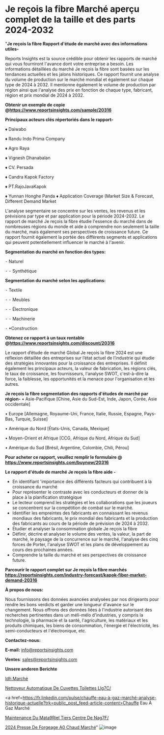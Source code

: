 # Je reçois la fibre Marché aperçu complet de la taille et des parts 2024-2032

"<strong>Je reçois la fibre Rapport d'étude de marché avec des informations utiles-</strong>

Reports Insights est la source crédible pour obtenir les rapports de marché qui vous fourniront l'avance dont votre entreprise a besoin. Les informations détaillées du marché Je reçois la fibre sont basées sur les tendances actuelles et les jalons historiques. Ce rapport fournit une analyse du volume de production sur le marché mondial et également sur chaque type de 2024 à 2032. Il mentionne également le volume de production par région ainsi que l'analyse des prix en fonction de chaque type, fabricant, région et prix mondial de 2024 à 2032.

<strong><b>Obtenir un exemple de copie @</b></strong><a href=https://www.reportsinsights.com/sample/20316><strong><b>https://www.reportsinsights.com/sample/20316</b></strong></a>

<b>Principaux acteurs clés répertoriés dans le rapport-</b>

<b> </b>♦ Daiwabo

♦ Randu Indo Prima Company

♦ Agro Raya

♦ Vignesh Dhanabalan

♦ CV. Persada

♦ Candra Kapok Factory

♦ PT.RajoJavaKapok

♦ Yunnan Honghe Panda
♦ Application Coverage (Market Size & Forecast, Different Demand Market

L'analyse segmentaire se concentre sur les ventes, les revenus et les prévisions par type et par application pour la période 2024-2032. Le rapport de marché Je reçois la fibre étudie l'essence du marché dans de nombreuses régions du monde et aide à comprendre non seulement la taille du marché, mais également ses perspectives de croissance future. Ce rapport fournit également la portée des différents segments et applications qui peuvent potentiellement influencer le marché à l'avenir.

<strong>Segmentation du marché en fonction des types:</strong>


⁃ Naturel

⁃ 
⁃ Synthétique

<strong>Segmentation du marché selon les applications:</strong>


⁃ Textile

⁃ 
⁃ Meubles

⁃ 
⁃ Électronique

⁃ 
⁃ Machinerie

⁃ •Construction

<strong><b>Obtenez ce rapport à un taux rentable @</b></strong><a href=https://www.reportsinsights.com/discount/20316><strong><b>https://www.reportsinsights.com/discount/20316</b></strong></a>

Le rapport d’étude de marché Global Je reçois la fibre 2024 est une réflexion détaillée des entreprises sur l’état actuel de l’industrie qui étudie des stratégies innovantes pour la croissance des entreprises. Il définit également les principaux acteurs, la valeur de fabrication, les régions clés, le taux de croissance, les fournisseurs, l'analyse SWOT, c'est-à-dire la force, la faiblesse, les opportunités et la menace pour l'organisation et les autres.

<strong>Je reçois la fibre segmentation des rapports d'études de marché par région-</strong>
• Asie-Pacifique [Chine, Asie du Sud-Est, Inde, Japon, Corée, Asie occidentale]

• Europe [Allemagne, Royaume-Uni, France, Italie, Russie, Espagne, Pays-Bas, Turquie, Suisse]

• Amérique du Nord [États-Unis, Canada, Mexique]

• Moyen-Orient et Afrique [CCG, Afrique du Nord, Afrique du Sud]

• Amérique du Sud [Brésil, Argentine, Colombie, Chili, Pérou]

<strong>Pour acheter ce rapport, veuillez remplir le formulaire @   <a href=https://www.reportsinsights.com/buynow/20316>https://www.reportsinsights.com/buynow/20316</a></strong>

<strong>Le rapport d'étude de marché Je reçois la fibre aide -</strong>
<ul>
  <li>En identifiant 'importance des différents facteurs qui contribuent à la croissance du marché</li>
  <li>Pour représenter le contraste avec les conducteurs et donner de la place à la planification stratégique</li>
  <li>Le lecteur comprend les stratégies et les collaborations que les joueurs se concentrent sur la compétition de combat sur le marché.</li>
  <li>Identifier les empreintes des fabricants en connaissant les revenus mondiaux des fabricants, le prix mondial des fabricants et la production des fabricants au cours de la période de prévision de 2024 à 2032.</li>
  <li>Étudier et analyser la consommation globale Je reçois la fibre</li>
  <li>Définir, décrire et analyser le volume des ventes, la valeur, la part de marché, le paysage de la concurrence sur le marché, l'analyse des cinq forces de Porter, l'analyse SWOT et les plans de développement au cours des prochaines années.</li>
  <li>Comprendre la taille du marché et ses perspectives de croissance future.</li>
</ul>

<strong>Parcourir le rapport complet sur Je reçois la fibre marchés <a href=https://reportsinsights.com/industry-forecast/kapok-fiber-market-demand-20316>https://reportsinsights.com/industry-forecast/kapok-fiber-market-demand-20316</a></strong>

<strong>À propos de nous:</strong>

Nous fournissons des données avancées analysées par nos dirigeants pour rendre les bons verdicts et garder une longueur d'avance sur le changement. Nous offrons des données liées à l'industrie autorisant des recherches pertinentes dans un méli-mélo d'industries, y compris la technologie, la pharmacie et la santé, l'agriculture, les matériaux et les produits chimiques, les biens de consommation, l'énergie et l'électricité, les semi-conducteurs et l'électronique, etc.

<strong>Contactez-nous:</strong>

<strong>E-mail:</strong> <a href=mailto:info@reportsinsights.com>info@reportsinsights.com</a>

<strong>Ventes</strong>: <a href=mailto:sales@reportsinsights.com>sales@reportsinsights.com</a>

<strong>Unsere anderen Berichte</strong>

<a href=https://www.linkedin.com/pulse/idh-march%C3%A9-part-et-croissance-mondiale-mn8ae/>Idh Marché</a>

<a href=https://www.linkedin.com/pulse/nettoyeur-automatique-de-cuvettes-toilettes-llg7c/>Nettoyeur Automatique De Cuvettes Toilettes Llg7C/</a>

<a href=https://fr.linkedin.com/pulse/chauffe-eau-à-gaz-marché-analyse-historique-actuelle?trk=public_post_feed-article-content>Chauffe Eau À Gaz Marché</a>

<a href=https://www.linkedin.com/pulse/maintenance-du-mat%C3%A9riel-tiers-centre-de-nag7f/>Maintenance Du Mata9Riel Tiers Centre De Nag7F/</a>

<a href=https://www.linkedin.com/pulse/2024-presse-de-forgeage-%C3%A0-chaud-march%C3%A9-rapport-ct2lc/>2024 Presse De Forgeage A0 Chaud Marché</a>"
![image](https://github.com/daminid12/RImarket/assets/158430485/e51e08d1-8d10-49ee-b339-f660ce2ded1d)
